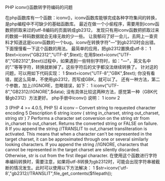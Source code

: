 PHP iconv()函数转字符编码的问题


在php函数库有一个函数：iconv()，iconv函数库能够完成各种字符集间的转换，是php编程中不可缺少的基础函数库。
最近在做一个小偷程序，需要用到iconv函数把抓取来过的utf-8编码的页面转成gb2312， 发现只有用iconv函数把抓取过来的数据一转码数据就会无缘无故的少一些。 让我郁闷了好一会儿，去网上一查资料才知道这是iconv函数的一个bug。iconv在转换字符"—"到gb2312时会出错。
下面慢慢看一下这个函数的用法。
最简单的应用，把gb2312置换成utf-8：
1
$text=iconv("GB2312","UTF-8",$text);
在用$text=iconv("UTF-8","GB2312",$text)过程中，如果遇到一些特别字符时，如："—"，英文名中的"."等等字符，转换就断掉了。这些字符后的文字都没法继续转换了。
针对这的问题，可以用如下代码实现：
1
$text=iconv("UTF-8","GBK",$text);
你没有看错，就这么简单，不使用gb2312，而写成GBK，就可以了。
还有一种方法，第二个参数，加上//IGNORE，忽略错误，如下：
1
iconv("UTF-8","GB2312//IGNORE",$data);
没有具体比较这两种方法，感觉第一种（GBK代替gb2312）方法更好。
php手册中iconv() 说明：
1
iconv
2
  
3
(PHP 4 >= 4.0.5, PHP 5)
4
iconv – Convert string to requested character encoding
5
Description
6
string iconv ( string in_charset, string out_charset, string str )
7
Performs a character set conversion on the string str from in_charset to out_charset. Returns the converted string or FALSE on failure.
8
If you append the string //TRANSLIT to out_charset transliteration is activated. This means that when a character can't be represented in the target charset, it can be approximated through one or several similarly looking characters. If you append the string //IGNORE, characters that cannot be represented in the target charset are silently discarded. Otherwise, str is cut from the first illegal character.
在使用这个函数进行字符串编码转换时，需要注意，如果将utf-8转换为gb2312时，可能会出现字符串被截断的情况发生。此时可以使用以下方法解决：
1
$str=iconv('utf-8',"gb2312//TRANSLIT",file_get_contents($filepath));